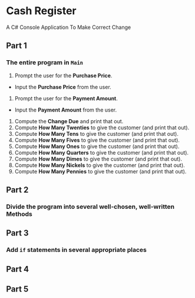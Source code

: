 # Cash Register
A C# Console Application To Make Correct Change

Part 1
---

### The entire program in `Main`

1. Prompt the user for the **Purchase Price**.

  + Input the **Purchase Price** from the user.

1. Prompt the user for the **Payment Amount**.

+ Input the **Payment Amount** from the user.

1. Compute the **Change Due** and print that out.
1. Compute **How Many Twenties** to give the customer (and print that out).
1. Compute **How Many Tens** to give the customer (and print that out).
1. Compute **How Many Fives** to give the customer (and print that out).
1. Compute **How Many Ones** to give the customer (and print that out).
1. Compute **How Many Quarters** to give the customer (and print that out).
1. Compute **How Many Dimes** to give the customer (and print that out).
1. Compute **How Many Nickels** to give the customer (and print that out).
1. Compute **How Many Pennies** to give the customer (and print that out).

Part 2
---

### Divide the program into several well-chosen, well-written **Methods**

Part 3
---

### Add `if` statements in several appropriate places

Part 4
---

Part 5
---
